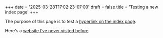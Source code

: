 +++
date = '2025-03-28T17:02:23-07:00'
draft = false
title = 'Testing a new index page'
+++

The purpose of this page is to test a [hyperlink on the index page](https://github.com).

Here's a [website I've never visited before](https://example9234273.com).